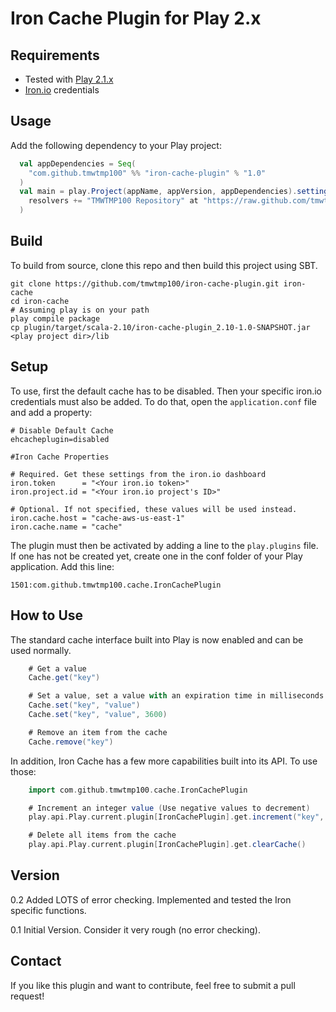 Iron Cache Plugin for Play 2.x
===

Requirements
---

* Tested with [Play 2.1.x][play]
* [Iron.io][iron] credentials

Usage
---

Add the following dependency to your Play project:

```scala
  val appDependencies = Seq(
    "com.github.tmwtmp100" %% "iron-cache-plugin" % "1.0"
  )
  val main = play.Project(appName, appVersion, appDependencies).settings(
    resolvers += "TMWTMP100 Repository" at "https://raw.github.com/tmwtmp100/maven/master/releases"
  )
```

Build
---

To build from source, clone this repo and then build this project using SBT.

    git clone https://github.com/tmwtmp100/iron-cache-plugin.git iron-cache
    cd iron-cache
    # Assuming play is on your path
    play compile package
    cp plugin/target/scala-2.10/iron-cache-plugin_2.10-1.0-SNAPSHOT.jar <play project dir>/lib

Setup
---

To use, first the default cache has to be disabled. Then your specific iron.io credentials must also be added.
To do that, open the `application.conf` file and add a property:

    # Disable Default Cache
    ehcacheplugin=disabled

    #Iron Cache Properties

    # Required. Get these settings from the iron.io dashboard
    iron.token      = "<Your iron.io token>"
    iron.project.id = "<Your iron.io project's ID>"

    # Optional. If not specified, these values will be used instead.
    iron.cache.host = "cache-aws-us-east-1"
    iron.cache.name = "cache"

The plugin must then be activated by adding a line to the `play.plugins` file. If one has not be created yet, create one
in the conf folder of your Play application. Add this line:

    1501:com.github.tmwtmp100.cache.IronCachePlugin

How to Use
---

The standard cache interface built into Play is now enabled and can be used normally.

```scala
    # Get a value
    Cache.get("key")

    # Set a value, set a value with an expiration time in milliseconds
    Cache.set("key", "value")
    Cache.set("key", "value", 3600)

    # Remove an item from the cache
    Cache.remove("key")
```
In addition, Iron Cache has a few more capabilities built into its API. To use those:

```scala
    import com.github.tmwtmp100.cache.IronCachePlugin

    # Increment an integer value (Use negative values to decrement)
    play.api.Play.current.plugin[IronCachePlugin].get.increment("key", amount_to_increment)

    # Delete all items from the cache
    play.api.Play.current.plugin[IronCachePlugin].get.clearCache()
```

Version
---

0.2 Added LOTS of error checking. Implemented and tested the Iron specific functions.

0.1 Initial Version. Consider it very rough (no error checking).

Contact
---

If you like this plugin and want to contribute, feel free to submit a pull request!

[play]: http://www.playframework.com/ "Play Framework"
[iron]: http://www.iron.io            "Iron.io"